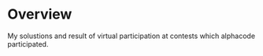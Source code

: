 # Overview
My solustions and result of virtual participation at contests which alphacode participated.